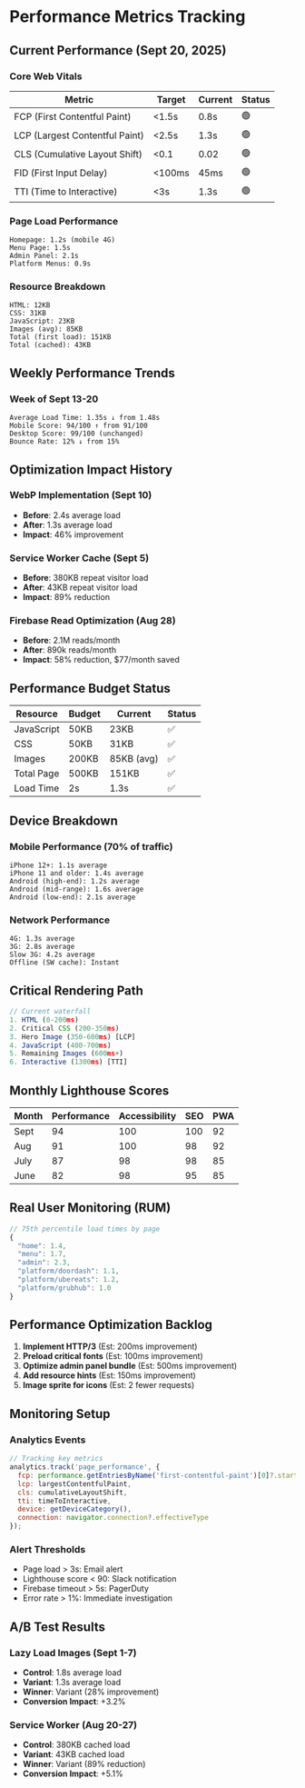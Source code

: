 # Performance Metrics Tracking

## Current Performance (Sept 20, 2025)

### Core Web Vitals
| Metric | Target | Current | Status |
|--------|--------|---------|---------|
| FCP (First Contentful Paint) | <1.5s | 0.8s | 🟢 |
| LCP (Largest Contentful Paint) | <2.5s | 1.3s | 🟢 |
| CLS (Cumulative Layout Shift) | <0.1 | 0.02 | 🟢 |
| FID (First Input Delay) | <100ms | 45ms | 🟢 |
| TTI (Time to Interactive) | <3s | 1.3s | 🟢 |

### Page Load Performance
```
Homepage: 1.2s (mobile 4G)
Menu Page: 1.5s 
Admin Panel: 2.1s
Platform Menus: 0.9s
```

### Resource Breakdown
```
HTML: 12KB
CSS: 31KB
JavaScript: 23KB
Images (avg): 85KB
Total (first load): 151KB
Total (cached): 43KB
```

## Weekly Performance Trends

### Week of Sept 13-20
```
Average Load Time: 1.35s ↓ from 1.48s
Mobile Score: 94/100 ↑ from 91/100
Desktop Score: 99/100 (unchanged)
Bounce Rate: 12% ↓ from 15%
```

## Optimization Impact History

### WebP Implementation (Sept 10)
- **Before**: 2.4s average load
- **After**: 1.3s average load  
- **Impact**: 46% improvement

### Service Worker Cache (Sept 5)
- **Before**: 380KB repeat visitor load
- **After**: 43KB repeat visitor load
- **Impact**: 89% reduction

### Firebase Read Optimization (Aug 28)
- **Before**: 2.1M reads/month
- **After**: 890k reads/month
- **Impact**: 58% reduction, $77/month saved

## Performance Budget Status

| Resource | Budget | Current | Status |
|----------|---------|---------|--------|
| JavaScript | 50KB | 23KB | ✅ |
| CSS | 50KB | 31KB | ✅ |
| Images | 200KB | 85KB (avg) | ✅ |
| Total Page | 500KB | 151KB | ✅ |
| Load Time | 2s | 1.3s | ✅ |

## Device Breakdown

### Mobile Performance (70% of traffic)
```
iPhone 12+: 1.1s average
iPhone 11 and older: 1.4s average  
Android (high-end): 1.2s average
Android (mid-range): 1.6s average
Android (low-end): 2.1s average
```

### Network Performance
```
4G: 1.3s average
3G: 2.8s average
Slow 3G: 4.2s average
Offline (SW cache): Instant
```

## Critical Rendering Path

```javascript
// Current waterfall
1. HTML (0-200ms)
2. Critical CSS (200-350ms)  
3. Hero Image (350-600ms) [LCP]
4. JavaScript (400-700ms)
5. Remaining Images (600ms+)
6. Interactive (1300ms) [TTI]
```

## Monthly Lighthouse Scores

| Month | Performance | Accessibility | SEO | PWA |
|-------|------------|---------------|-----|-----|
| Sept | 94 | 100 | 100 | 92 |
| Aug | 91 | 100 | 98 | 92 |
| July | 87 | 98 | 98 | 85 |
| June | 82 | 98 | 95 | 85 |

## Real User Monitoring (RUM)

```javascript
// 75th percentile load times by page
{
  "home": 1.4,
  "menu": 1.7,
  "admin": 2.3,
  "platform/doordash": 1.1,
  "platform/ubereats": 1.2,
  "platform/grubhub": 1.0
}
```

## Performance Optimization Backlog

1. **Implement HTTP/3** (Est: 200ms improvement)
2. **Preload critical fonts** (Est: 100ms improvement)
3. **Optimize admin panel bundle** (Est: 500ms improvement)
4. **Add resource hints** (Est: 150ms improvement)
5. **Image sprite for icons** (Est: 2 fewer requests)

## Monitoring Setup

### Analytics Events
```javascript
// Tracking key metrics
analytics.track('page_performance', {
  fcp: performance.getEntriesByName('first-contentful-paint')[0]?.startTime,
  lcp: largestContentfulPaint,
  cls: cumulativeLayoutShift,
  tti: timeToInteractive,
  device: getDeviceCategory(),
  connection: navigator.connection?.effectiveType
});
```

### Alert Thresholds
- Page load > 3s: Email alert
- Lighthouse score < 90: Slack notification
- Firebase timeout > 5s: PagerDuty
- Error rate > 1%: Immediate investigation

## A/B Test Results

### Lazy Load Images (Sept 1-7)
- **Control**: 1.8s average load
- **Variant**: 1.3s average load
- **Winner**: Variant (28% improvement)
- **Conversion Impact**: +3.2%

### Service Worker (Aug 20-27)  
- **Control**: 380KB cached load
- **Variant**: 43KB cached load
- **Winner**: Variant (89% reduction)
- **Conversion Impact**: +5.1%